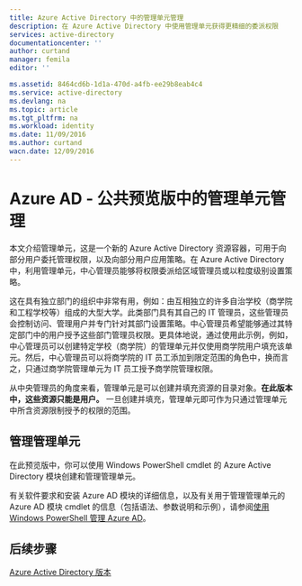 ```yaml
---
title: Azure Active Directory 中的管理单元管理
description: 在 Azure Active Directory 中使用管理单元获得更精细的委派权限
services: active-directory
documentationcenter: ''
author: curtand
manager: femila
editor: ''

ms.assetid: 8464cd6b-1d1a-470d-a4fb-ee29b8eab4c4
ms.service: active-directory
ms.devlang: na
ms.topic: article
ms.tgt_pltfrm: na
ms.workload: identity
ms.date: 11/09/2016
ms.author: curtand
wacn.date: 12/09/2016
---
```


# Azure AD - 公共预览版中的管理单元管理
本文介绍管理单元，这是一个新的 Azure Active Directory 资源容器，可用于向部分用户委托管理权限，以及向部分用户应用策略。在 Azure Active Directory 中，利用管理单元，中心管理员能够将权限委派给区域管理员或以粒度级别设置策略。

这在具有独立部门的组织中非常有用，例如：由互相独立的许多自治学校（商学院和工程学校等）组成的大型大学。此类部门具有其自己的 IT 管理员，这些管理员会控制访问、管理用户并专门针对其部门设置策略。中心管理员希望能够通过其特定部门中的用户授予这些部门管理员权限。更具体地说，通过使用此示例，例如，中心管理员可以创建特定学校（商学院）的管理单元并仅使用商学院用户填充该单元。然后，中心管理员可以将商学院的 IT 员工添加到限定范围的角色中，换而言之，只通过商学院管理单元为 IT 员工授予商学院管理权限。

从中央管理员的角度来看，管理单元是可以创建并填充资源的目录对象。**在此版本中，这些资源只能是用户。** 一旦创建并填充，管理单元即可作为只通过管理单元中所含资源限制授予的权限的范围。

## 管理管理单元
在此预览版中，你可以使用 Windows PowerShell cmdlet 的 Azure Active Directory 模块创建和管理管理单元。

有关软件要求和安装 Azure AD 模块的详细信息，以及有关用于管理管理单元的 Azure AD 模块 cmdlet 的信息（包括语法、参数说明和示例），请参阅[使用 Windows PowerShell 管理 Azure AD](https://msdn.microsoft.com/zh-cn/library/azure/jj151815.aspx)。

## 后续步骤
[Azure Active Directory 版本](./active-directory-editions.md)

<!---HONumber=Mooncake_1128_2016-->